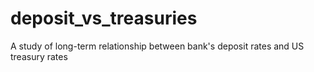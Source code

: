 # deposit_vs_treasuries
A study of long-term relationship between bank's deposit rates and US treasury rates
